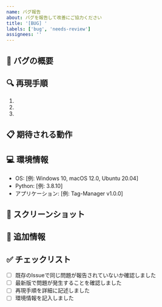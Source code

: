 ```yaml
---
name: バグ報告
about: バグを報告して改善にご協力ください
title: '[BUG] '
labels: ['bug', 'needs-review']
assignees: ''
---
```


## 🐛 バグの概要
<!-- バグの簡潔な説明を記入してください -->

## 🔍 再現手順
1. 
2. 
3. 

## 📋 期待される動作
<!-- 正常な場合の動作を記入してください -->

## 💻 環境情報
- OS: [例: Windows 10, macOS 12.0, Ubuntu 20.04]
- Python: [例: 3.8.10]
- アプリケーション: [例: Tag-Manager v1.0.0]

## 📸 スクリーンショット
<!-- 可能であれば、バグのスクリーンショットを添付してください -->

## 📝 追加情報
<!-- その他の関連情報があれば記入してください -->

## ✅ チェックリスト
- [ ] 既存のIssueで同じ問題が報告されていないか確認しました
- [ ] 最新版で問題が発生することを確認しました
- [ ] 再現手順を詳細に記述しました
- [ ] 環境情報を記入しました 